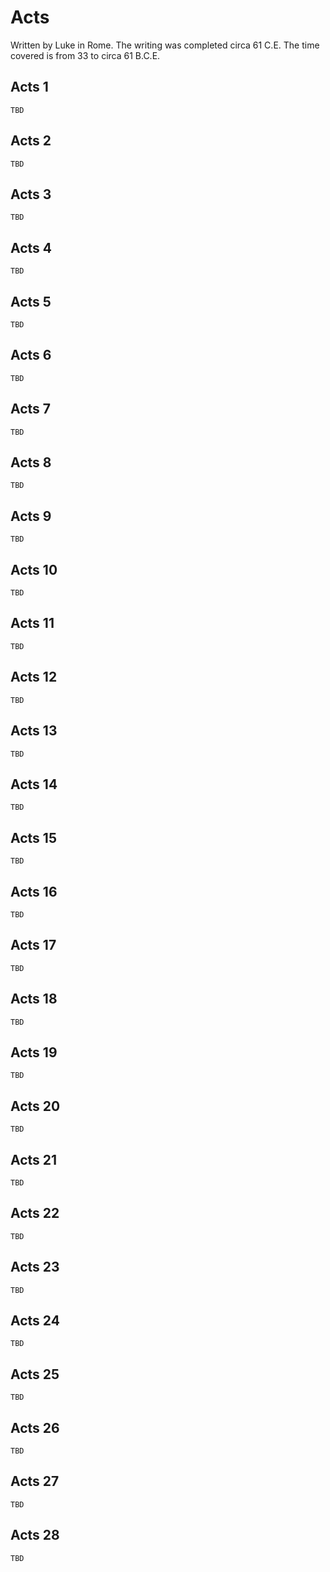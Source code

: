 # Acts

Written by Luke in Rome. The writing was completed circa 61 C.E. The time covered is from 33 to circa 61 B.C.E.

## Acts 1

```
TBD
```


## Acts 2

```
TBD
```


## Acts 3

```
TBD
```


## Acts 4

```
TBD
```


## Acts 5

```
TBD
```


## Acts 6

```
TBD
```


## Acts 7

```
TBD
```


## Acts 8

```
TBD
```


## Acts 9

```
TBD
```


## Acts 10

```
TBD
```


## Acts 11

```
TBD
```


## Acts 12

```
TBD
```


## Acts 13

```
TBD
```


## Acts 14

```
TBD
```


## Acts 15

```
TBD
```


## Acts 16

```
TBD
```


## Acts 17

```
TBD
```


## Acts 18

```
TBD
```


## Acts 19

```
TBD
```


## Acts 20

```
TBD
```


## Acts 21

```
TBD
```


## Acts 22

```
TBD
```


## Acts 23

```
TBD
```


## Acts 24

```
TBD
```


## Acts 25

```
TBD
```


## Acts 26

```
TBD
```


## Acts 27

```
TBD
```


## Acts 28

```
TBD
```



